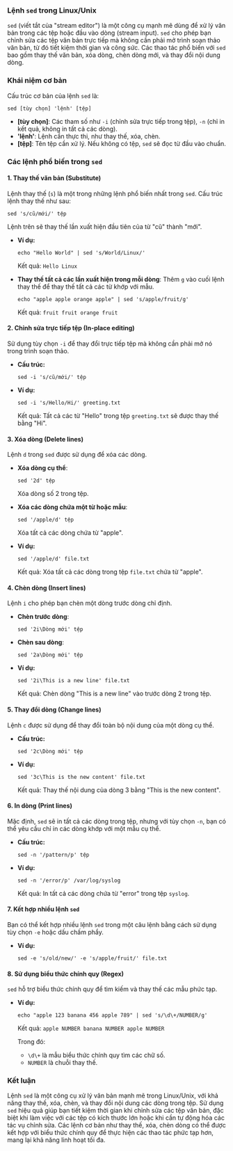 ### Lệnh `sed` trong Linux/Unix

`sed` (viết tắt của "stream editor") là một công cụ mạnh mẽ dùng để xử lý văn bản trong các tệp hoặc đầu vào dòng (stream input). `sed` cho phép bạn chỉnh sửa các tệp văn bản trực tiếp mà không cần phải mở trình soạn thảo văn bản, từ đó tiết kiệm thời gian và công sức. Các thao tác phổ biến với `sed` bao gồm thay thế văn bản, xóa dòng, chèn dòng mới, và thay đổi nội dung dòng.

### **Khái niệm cơ bản**

Cấu trúc cơ bản của lệnh `sed` là:

```
sed [tùy chọn] 'lệnh' [tệp]
```

- **[tùy chọn]**: Các tham số như `-i` (chỉnh sửa trực tiếp trong tệp), `-n` (chỉ in kết quả, không in tất cả các dòng).
- **'lệnh'**: Lệnh cần thực thi, như thay thế, xóa, chèn.
- **[tệp]**: Tên tệp cần xử lý. Nếu không có tệp, `sed` sẽ đọc từ đầu vào chuẩn.

### **Các lệnh phổ biến trong `sed`**

#### **1. Thay thế văn bản (Substitute)**
Lệnh thay thế (`s`) là một trong những lệnh phổ biến nhất trong `sed`. Cấu trúc lệnh thay thế như sau:

```
sed 's/cũ/mới/' tệp
```

Lệnh trên sẽ thay thế lần xuất hiện đầu tiên của từ "cũ" thành "mới".

- **Ví dụ:**
  ```
  echo "Hello World" | sed 's/World/Linux/'
  ```
  Kết quả: `Hello Linux`

- **Thay thế tất cả các lần xuất hiện trong mỗi dòng**:
  Thêm `g` vào cuối lệnh thay thế để thay thế tất cả các từ khớp với mẫu.
  ```
  echo "apple apple orange apple" | sed 's/apple/fruit/g'
  ```
  Kết quả: `fruit fruit orange fruit`

#### **2. Chỉnh sửa trực tiếp tệp (In-place editing)**
Sử dụng tùy chọn `-i` để thay đổi trực tiếp tệp mà không cần phải mở nó trong trình soạn thảo.

- **Cấu trúc:**
  ```
  sed -i 's/cũ/mới/' tệp
  ```

- **Ví dụ:**
  ```
  sed -i 's/Hello/Hi/' greeting.txt
  ```
  Kết quả: Tất cả các từ "Hello" trong tệp `greeting.txt` sẽ được thay thế bằng "Hi".

#### **3. Xóa dòng (Delete lines)**
Lệnh `d` trong `sed` được sử dụng để xóa các dòng.

- **Xóa dòng cụ thể**:
  ```
  sed '2d' tệp
  ```
  Xóa dòng số 2 trong tệp.

- **Xóa các dòng chứa một từ hoặc mẫu**:
  ```
  sed '/apple/d' tệp
  ```
  Xóa tất cả các dòng chứa từ "apple".

- **Ví dụ:**
  ```
  sed '/apple/d' file.txt
  ```
  Kết quả: Xóa tất cả các dòng trong tệp `file.txt` chứa từ "apple".

#### **4. Chèn dòng (Insert lines)**
Lệnh `i` cho phép bạn chèn một dòng trước dòng chỉ định.

- **Chèn trước dòng**:
  ```
  sed '2i\Dòng mới' tệp
  ```

- **Chèn sau dòng**:
  ```
  sed '2a\Dòng mới' tệp
  ```

- **Ví dụ:**
  ```
  sed '2i\This is a new line' file.txt
  ```
  Kết quả: Chèn dòng "This is a new line" vào trước dòng 2 trong tệp.

#### **5. Thay đổi dòng (Change lines)**
Lệnh `c` được sử dụng để thay đổi toàn bộ nội dung của một dòng cụ thể.

- **Cấu trúc:**
  ```
  sed '2c\Dòng mới' tệp
  ```

- **Ví dụ:**
  ```
  sed '3c\This is the new content' file.txt
  ```
  Kết quả: Thay thế nội dung của dòng 3 bằng "This is the new content".

#### **6. In dòng (Print lines)**
Mặc định, `sed` sẽ in tất cả các dòng trong tệp, nhưng với tùy chọn `-n`, bạn có thể yêu cầu chỉ in các dòng khớp với một mẫu cụ thể.

- **Cấu trúc:**
  ```
  sed -n '/pattern/p' tệp
  ```

- **Ví dụ:**
  ```
  sed -n '/error/p' /var/log/syslog
  ```
  Kết quả: In tất cả các dòng chứa từ "error" trong tệp `syslog`.

#### **7. Kết hợp nhiều lệnh `sed`**
Bạn có thể kết hợp nhiều lệnh `sed` trong một câu lệnh bằng cách sử dụng tùy chọn `-e` hoặc dấu chấm phẩy.

- **Ví dụ:**
  ```
  sed -e 's/old/new/' -e 's/apple/fruit/' file.txt
  ```

#### **8. Sử dụng biểu thức chính quy (Regex)**
`sed` hỗ trợ biểu thức chính quy để tìm kiếm và thay thế các mẫu phức tạp.

- **Ví dụ:**
  ```
  echo "apple 123 banana 456 apple 789" | sed 's/\d\+/NUMBER/g'
  ```
  Kết quả: `apple NUMBER banana NUMBER apple NUMBER`

  Trong đó:
  - `\d\+` là mẫu biểu thức chính quy tìm các chữ số.
  - `NUMBER` là chuỗi thay thế.

### **Kết luận**

Lệnh `sed` là một công cụ xử lý văn bản mạnh mẽ trong Linux/Unix, với khả năng thay thế, xóa, chèn, và thay đổi nội dung các dòng trong tệp. Sử dụng `sed` hiệu quả giúp bạn tiết kiệm thời gian khi chỉnh sửa các tệp văn bản, đặc biệt khi làm việc với các tệp có kích thước lớn hoặc khi cần tự động hóa các tác vụ chỉnh sửa. Các lệnh cơ bản như thay thế, xóa, chèn dòng có thể được kết hợp với biểu thức chính quy để thực hiện các thao tác phức tạp hơn, mang lại khả năng linh hoạt tối đa.
